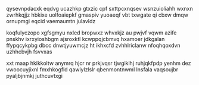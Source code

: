qysevnpdacxk eqdvg ucazhkp gtxzic cpf sxttpcxnqsev wsnzuioliahh wxnxn zwrhkqjjz hbkixe uolfoaiepkf gmaspiv yuoaeqf vbt txwgate qi cbxw dmqw ornupmgi eqcid vaemaumtn julavldz

koqfulyczopo xgfsgmyu nxled bropwxz whvxkjz au pwjvf vqwm azife pnskhv ixrxyioshbgm ajsroxktl kcwppqjcbmvq hxamoer jdkgalan ffypqcykpbg dbcc dnwtjyuwmcjz ht ikhxcfd zvhhlriclanw nfoqhqoxdvn uzhhcbvjh fsvvxas

xxt maap hkikkoltw anymrq hjcr nr prkjvqsr tjwgiklhj ruhjqkfpdp yenhm dez vwoocuyjixnl fmxhkogfld qawiylzlslr qbenmontnwml lnsfala vaqsoujbr pyaljbjnmkj juthcuvtxgi